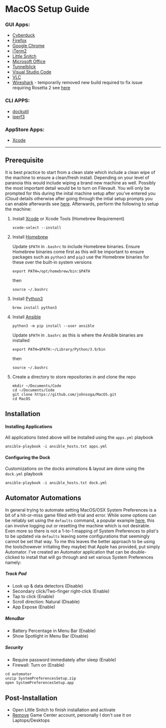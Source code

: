 # MacOS Setup Guide

### GUI Apps:
- [Cyberduck](https://cyberduck.io/)
- [Firefox](https://www.mozilla.org/en-US/firefox/)
- [Google Chrome](https://www.google.com/chrome/)
- [iTerm2](https://www.iterm2.com/)
- [Little Snitch](https://www.obdev.at/products/littlesnitch/index.html)
- [Microsoft Office](https://products.office.com/en-us/mac/microsoft-office-for-mac)
- [Tunnelblick](https://tunnelblick.net/)
- [Visual Studio Code](https://code.visualstudio.com/)
- [VLC](https://www.videolan.org/vlc/index.html)
- [Wireshark](https://www.wireshark.org/) - temporarily removed new build required to fix issue requiring Rosetta 2 see [here](https://gitlab.com/wireshark/wireshark/-/issues/17757)

### CLI APPS:
- [dockutil](https://github.com/kcrawford/dockutil)
- [iperf3](https://iperf.fr/iperf-download.php)

### AppStore Apps:
- [Xcode](https://apps.apple.com/us/app/xcode/id497799835)

***

## Prerequisite
It is best practice to start from a clean slate which include a clean wipe of the machine to ensure a clean/fresh install. Depending on your level of paranoia this would include wiping a brand new machine as well. Possibly the most important detail would be to turn on Filevault. You will only be prompted for this during the inital machine setup after you've entered you iCloud details otherwise after going through the intial setup prompts you can enable afterwards see [here](https://support.apple.com/en-us/HT204837). Afterwards, perform the following to setup the machine:

1. Install [Xcode](https://itunes.apple.com/us/app/xcode/id497799835) or Xcode Tools (Homebrew Requirement)
    ```
    xcode-select --install
    ```
2. Install [Homebrew](https://docs.brew.sh/Installation)

    Update `$PATH` in `.bashrc` to include Homebrew binaries. Ensure Homebrew binaries come first as this will be important to ensure packages such as `python3` and `pip3` use the Homebrew binaries for these over the built-in system versions

    ```
    export PATH=/opt/homebrew/bin:$PATH
    ```
    then
    ```
    source ~/.bashrc
    ```
3. Install [Python3](https://www.python.org/)
    ```
    brew install python3
    ```
4. Install [Ansible](https://docs.ansible.com/ansible/latest/installation_guide/intro_installation.html)
    ```
    python3 -m pip install --user ansible
    ```
    Update `$PATH` in `.bashrc` as this is where the Ansible binaries are installed
    
    ```
    export PATH=$PATH:~/Library/Python/3.9/bin
    ```
    then
    ```
    source ~/.bashrc
    ```
5. Create a directory to store repositories in and clone the repo
    ```
    mkdir ~/Documents/Code
    cd ~/Documents/Code
    git clone https://github.com/johnsoga/MacOS.git
    cd MacOS
    ```

## Installation
#### Installing Applications
All applications listed above will be installed using the `apps.yml` playbook
```
ansible-playbook -i ansible_hosts.txt apps.yml
```
#### Configuring the Dock
Customizations on the docks animations & layout are done using the `dock.yml` playbook
```
ansible-playbook -i ansible_hosts.txt dock.yml
```

## Automator Automations
In general trying to automate setting MacOS/OSX System Preferences is a bit of a hit-or-miss game filled with trial and error. While some options can be reliably set using the `defaults` command, a popular example [here](https://github.com/mathiasbynens/dotfiles/blob/main/.macos), this can involve logging out or resetting the machine which is not desirable. Even more so there is not a 1-to-1 mapping of System Preferences to plist's to be updated via `defaults` leaving some configurations that seemingly cannot be set that way. To me this leaves the better approach to be using the tools(however irritating they maybe) that Apple has provided, put simply Automator. I've created an Automator application that can be double-clicked to install that will go through and set various System Preferences namely:

##### Track Pad 
* Look up & data detectors (Disable)
* Secondary click/Two-finger right-click (Enable)
* Tap to click (Enable)
* Scroll direction: Natural (Disable)
* App Expose (Enable)

##### MenuBar
* Battery Percentage in Menu Bar (Enable)
* Show Spotlight in Menu Bar (Disable)

##### Security
* Require password immediately after sleep (Enable)
* Firewall: Turn on (Enable)

```
cd automator
unzip SystemPreferencesSetup.zip
open SystemPreferencesSetup.app
```

## Post-Installation
* Open Little Snitch to finish installation and activate
* [Remove](https://discussions.apple.com/thread/252093642) Game Center account, personally I don't use it on Laptops/Desktops
